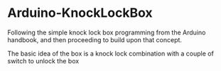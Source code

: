 # Arduino-KnockLockBox

Following the simple knock lock box programming from the Arduino handbook, and then proceeding to build upon that concept. 

The basic idea of the box is a knock lock combination with a couple of switch to unlock the box 
